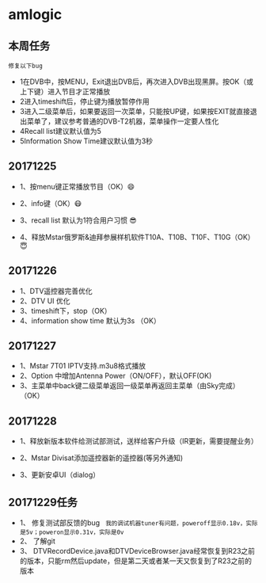 # amlogic<br>
## 本周任务<br>
`修复以下bug`<br>

* 1在DVB中，按MENU，Exit退出DVB后，再次进入DVB出现黑屏。按OK（或上下键）进入节目才正常播放 <br>
* 2进入timeshift后，停止键为播放暂停作用 <br>
* 3进入二级菜单后，如果要返回一次菜单，只能按UP键，如果按EXIT就直接退出菜单了，建议参考普通的DVB-T2机器，菜单操作一定要人性化 <br>
* 4Recall list建议默认值为5 <br>
* 5Information Show Time建议默认值为3秒 <br>

## 20171225

* 1、按menu键正常播放节目（OK）:smile:

* 2、info键（OK）:mask:

* 3、recall list 默认为1符合用户习惯 :sunglasses:

* 4、释放Mstar俄罗斯&迪拜参展样机软件T10A、T10B、T10F、T10G（OK）:innocent:


## 20171226<br>

* 1、DTV遥控器完善优化 <br>
* 2、DTV UI 优化 <br>
* 3、timeshift下，stop（OK） <br>
* 4、information show time 默认为3s （OK） <br>

## 20171227<br>

* 1、Mstar 7T01 IPTV支持.m3u8格式播放<br>
* 2、Option 中增加Antenna Power（ON/OFF），默认OFF(OK) <br>
* 3、主菜单中back键二级菜单返回一级菜单再返回主菜单（由Sky完成）（OK） <br>

## 20171228 <br>

* 1、释放新版本软件给测试部测试，送样给客户升级（IR更新，需要提醒业务）

* 2、Mstar Divisat添加遥控器新的遥控器(等另外通知)

* 3、更新安卓UI（dialog） 

## 20171229任务 <br>
* 1、 修复测试部反馈的bug  
`我的调试机器tuner有问题，poweroff显示0.18v，实际是5v；poweron显示0.31v，实际是0v`  
* 2、 了解git<br>
* 3、 DTVRecordDevice.java和DTVDeviceBrowser.java经常恢复到R23之前的版本，只能rm然后update，但是第二天或者某一天又恢复到了R23之前的版本   
